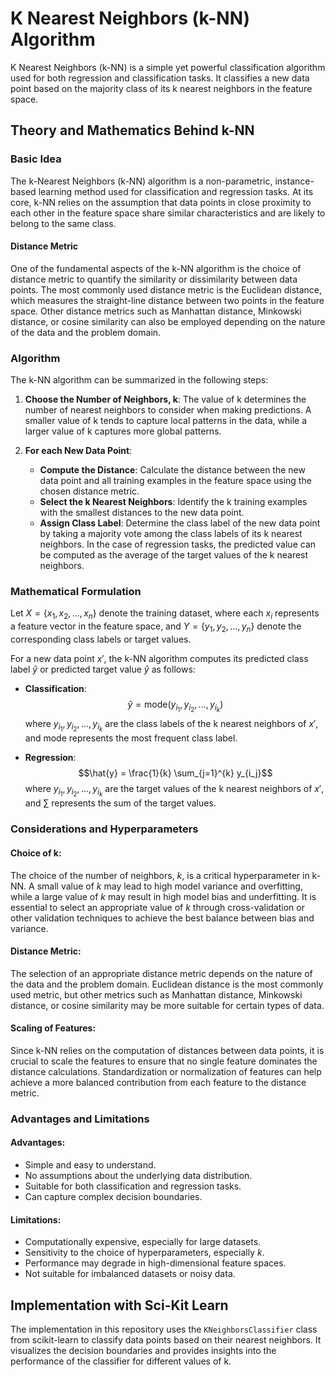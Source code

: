 # K Nearest Neighbors (k-NN) Algorithm

K Nearest Neighbors (k-NN) is a simple yet powerful classification algorithm used for both regression and classification tasks. It classifies a new data point based on the majority class of its k nearest neighbors in the feature space.

## Theory and Mathematics Behind k-NN

### Basic Idea

The k-Nearest Neighbors (k-NN) algorithm is a non-parametric, instance-based learning method used for classification and regression tasks. At its core, k-NN relies on the assumption that data points in close proximity to each other in the feature space share similar characteristics and are likely to belong to the same class.

#### Distance Metric

One of the fundamental aspects of the k-NN algorithm is the choice of distance metric to quantify the similarity or dissimilarity between data points. The most commonly used distance metric is the Euclidean distance, which measures the straight-line distance between two points in the feature space. Other distance metrics such as Manhattan distance, Minkowski distance, or cosine similarity can also be employed depending on the nature of the data and the problem domain.

### Algorithm

The k-NN algorithm can be summarized in the following steps:

1. **Choose the Number of Neighbors, k**: The value of k determines the number of nearest neighbors to consider when making predictions. A smaller value of k tends to capture local patterns in the data, while a larger value of k captures more global patterns.

2. **For each New Data Point**:
   - **Compute the Distance**: Calculate the distance between the new data point and all training examples in the feature space using the chosen distance metric.
   - **Select the k Nearest Neighbors**: Identify the k training examples with the smallest distances to the new data point.
   - **Assign Class Label**: Determine the class label of the new data point by taking a majority vote among the class labels of its k nearest neighbors. In the case of regression tasks, the predicted value can be computed as the average of the target values of the k nearest neighbors.

### Mathematical Formulation

Let $X = \{x_1, x_2, ..., x_n\}$ denote the training dataset, where each $x_i$ represents a feature vector in the feature space, and $Y = \{y_1, y_2, ..., y_n\}$ denote the corresponding class labels or target values.

For a new data point $x'$, the k-NN algorithm computes its predicted class label $\hat{y}$ or predicted target value $\hat{y}$ as follows:

- **Classification**:
  $$\hat{y} = \text{mode}(y_{i_1}, y_{i_2}, ..., y_{i_k})$$
  where $y_{i_1}, y_{i_2}, ..., y_{i_k}$ are the class labels of the k nearest neighbors of $x'$, and $\text{mode}$ represents the most frequent class label.

- **Regression**:
  $$\hat{y} = \frac{1}{k} \sum_{j=1}^{k} y_{i_j}$$
  where $y_{i_1}, y_{i_2}, ..., y_{i_k}$ are the target values of the k nearest neighbors of $x'$, and $\sum$ represents the sum of the target values.

### Considerations and Hyperparameters

#### Choice of k:
The choice of the number of neighbors, $k$, is a critical hyperparameter in k-NN. A small value of $k$ may lead to high model variance and overfitting, while a large value of $k$ may result in high model bias and underfitting. It is essential to select an appropriate value of $k$ through cross-validation or other validation techniques to achieve the best balance between bias and variance.

#### Distance Metric:
The selection of an appropriate distance metric depends on the nature of the data and the problem domain. Euclidean distance is the most commonly used metric, but other metrics such as Manhattan distance, Minkowski distance, or cosine similarity may be more suitable for certain types of data.

#### Scaling of Features:
Since k-NN relies on the computation of distances between data points, it is crucial to scale the features to ensure that no single feature dominates the distance calculations. Standardization or normalization of features can help achieve a more balanced contribution from each feature to the distance metric.

### Advantages and Limitations

#### Advantages:
- Simple and easy to understand.
- No assumptions about the underlying data distribution.
- Suitable for both classification and regression tasks.
- Can capture complex decision boundaries.

#### Limitations:
- Computationally expensive, especially for large datasets.
- Sensitivity to the choice of hyperparameters, especially $k$.
- Performance may degrade in high-dimensional feature spaces.
- Not suitable for imbalanced datasets or noisy data.

## Implementation with Sci-Kit Learn
The implementation in this repository uses the `KNeighborsClassifier` class from scikit-learn to classify data points based on their nearest neighbors. It visualizes the decision boundaries and provides insights into the performance of the classifier for different values of k.

